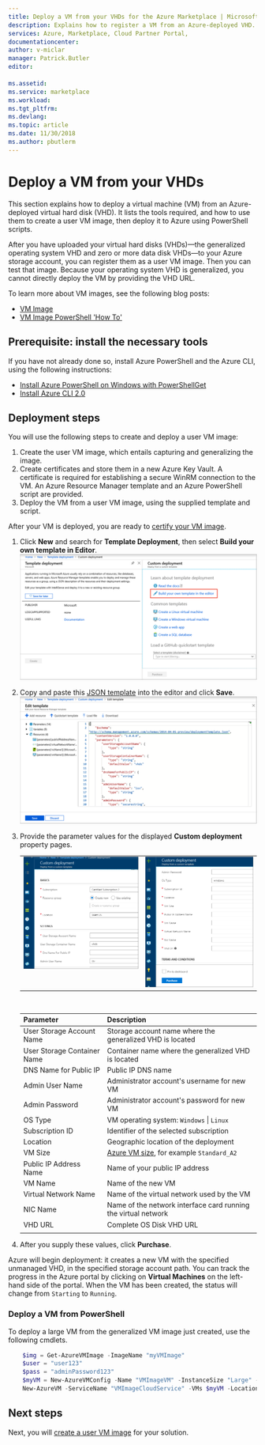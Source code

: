 ```yaml
---
title: Deploy a VM from your VHDs for the Azure Marketplace | Microsoft Docs
description: Explains how to register a VM from an Azure-deployed VHD.
services: Azure, Marketplace, Cloud Partner Portal, 
documentationcenter:
author: v-miclar
manager: Patrick.Butler  
editor:

ms.assetid: 
ms.service: marketplace
ms.workload: 
ms.tgt_pltfrm: 
ms.devlang: 
ms.topic: article
ms.date: 11/30/2018
ms.author: pbutlerm
---
```


# Deploy a VM from your VHDs

This section explains how to deploy a virtual machine (VM) from an Azure-deployed virtual hard disk (VHD).  It lists the tools required, and how to use them to create a user VM image, then deploy it to Azure using PowerShell scripts.

After you have uploaded your virtual hard disks (VHDs)—the generalized operating system VHD and zero or more data disk VHDs—to your Azure storage account, you can register them as a user VM image. Then you can test that image. Because your operating system VHD is generalized, you cannot directly deploy the VM by providing the VHD URL.

To learn more about VM images, see the following blog posts:

- [VM Image](https://azure.microsoft.com/blog/vm-image-blog-post/)
- [VM Image PowerShell 'How To'](https://azure.microsoft.com/blog/vm-image-powershell-how-to-blog-post/)


## Prerequisite: install the necessary tools

If you have not already done so, install Azure PowerShell and the Azure CLI, using the following instructions:

- [Install Azure PowerShell on Windows with PowerShellGet](https://docs.microsoft.com/powershell/azure/azurerm/install-azurerm-ps)
- [Install Azure CLI 2.0](https://docs.microsoft.com/cli/azure/install-azure-cli)


## Deployment steps

You will use the following steps to create and deploy a user VM image:

1. Create the user VM image, which entails capturing and generalizing the image. 
2. Create certificates and store them in a new Azure Key Vault. A certificate is required for establishing a secure WinRM connection to the VM.  An Azure Resource Manager template and an Azure PowerShell script are provided. 
3. Deploy the VM from a user VM image, using the supplied template and script.

After your VM is deployed, you are ready to [certify your VM image](./cpp-certify-vm.md).

1. Click **New** and search for **Template Deployment**, then select **Build your own template in Editor**.  <br/>
   ![Build VHD deployment template in Azure portal](./media/publishvm_021.png)

1. Copy and paste this [JSON template](./cpp-deploy-json-template.md) into the editor and click **Save**. <br/>
   ![Save VHD deployment template in Azure portal](./media/publishvm_022.png)

1. Provide the parameter values for the displayed **Custom deployment** property pages.

   <table> <tr> <td valign="top"> <img src="./media/publishvm_023.png" alt="Custom deployment property page 1"> </td> <td valign="top"> <img src="./media/publishvm_024.png" alt="Custom deployment property page 2"> </td> </tr> </table> <br/> 

   |  **Parameter**              |   **Description**                                                            |
   |  -------------              |   ---------------                                                            |
   | User Storage Account Name   | Storage account name where the generalized VHD is located                    |
   | User Storage Container Name | Container name where the generalized VHD is located                          |
   | DNS Name for Public IP      | Public IP DNS name                                                           |
   | Admin User Name             | Administrator account's username for new VM                                  |
   | Admin Password              | Administrator account's password for new VM                                  |
   | OS Type                     | VM operating system: `Windows` \| `Linux`                                    |
   | Subscription ID             | Identifier of the selected subscription                                      |
   | Location                    | Geographic location of the deployment                                        |
   | VM Size                     | [Azure VM size](https://docs.microsoft.com/azure/virtual-machines/windows/sizes), for example `Standard_A2` |
   | Public IP Address Name      | Name of your public IP address                                               |
   | VM Name                     | Name of the new VM                                                           |
   | Virtual Network Name        | Name of the virtual network used by the VM                                   |
   | NIC Name                    | Name of the network interface card running the virtual network               |
   | VHD URL                     | Complete OS Disk VHD URL                                                     |
   |  |  |
            
1. After you supply these values, click **Purchase**. 

Azure will begin deployment: it creates a new VM with the specified unmanaged VHD, in the specified storage account path.  You can track the progress in the Azure portal by clicking on **Virtual Machines** on the left-hand side of the portal.  When the VM has been created, the status will change from `Starting` to `Running`. 


### Deploy a VM from PowerShell

To deploy a large VM from the generalized VM image just created, use the following cmdlets.

``` powershell
    $img = Get-AzureVMImage -ImageName "myVMImage"
    $user = "user123"
    $pass = "adminPassword123"
    $myVM = New-AzureVMConfig -Name "VMImageVM" -InstanceSize "Large" -ImageName $img.ImageName | Add-AzureProvisioningConfig -Windows -AdminUsername $user -Password $pass
    New-AzureVM -ServiceName "VMImageCloudService" -VMs $myVM -Location "West US" -WaitForBoot
```


## Next steps

Next, you will [create a user VM image](cpp-create-user-image.md) for your solution.

